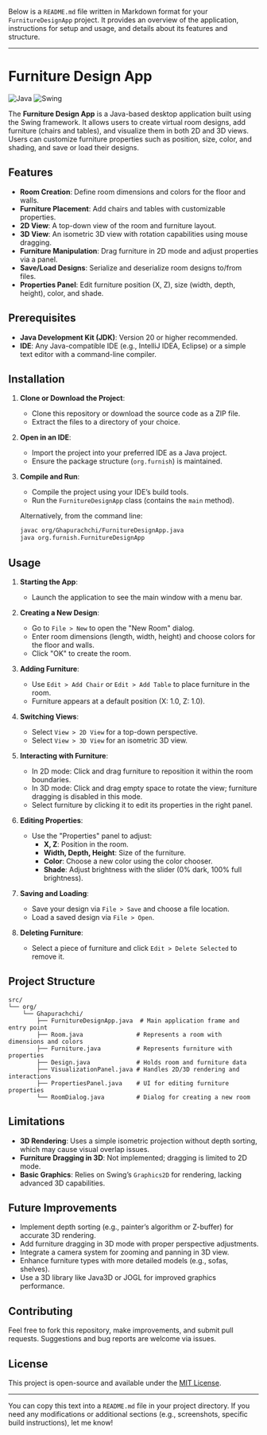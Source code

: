 Below is a `README.md` file written in Markdown format for your `FurnitureDesignApp` project. It provides an overview of the application, instructions for setup and usage, and details about its features and structure.

---

# Furniture Design App
![Java](https://img.shields.io/badge/Java-22-orange)
![Swing](https://img.shields.io/badge/UI-Swing-blue)

The **Furniture Design App** is a Java-based desktop application built using the Swing framework. It allows users to create virtual room designs, add furniture (chairs and tables), and visualize them in both 2D and 3D views. Users can customize furniture properties such as position, size, color, and shading, and save or load their designs.

## Features

- **Room Creation**: Define room dimensions and colors for the floor and walls.
- **Furniture Placement**: Add chairs and tables with customizable properties.
- **2D View**: A top-down view of the room and furniture layout.
- **3D View**: An isometric 3D view with rotation capabilities using mouse dragging.
- **Furniture Manipulation**: Drag furniture in 2D mode and adjust properties via a panel.
- **Save/Load Designs**: Serialize and deserialize room designs to/from files.
- **Properties Panel**: Edit furniture position (X, Z), size (width, depth, height), color, and shade.

## Prerequisites

- **Java Development Kit (JDK)**: Version 20 or higher recommended.
- **IDE**: Any Java-compatible IDE (e.g., IntelliJ IDEA, Eclipse) or a simple text editor with a command-line compiler.

## Installation

1. **Clone or Download the Project**:
   - Clone this repository or download the source code as a ZIP file.
   - Extract the files to a directory of your choice.

2. **Open in an IDE**:
   - Import the project into your preferred IDE as a Java project.
   - Ensure the package structure (`org.furnish`) is maintained.

3. **Compile and Run**:
   - Compile the project using your IDE’s build tools.
   - Run the `FurnitureDesignApp` class (contains the `main` method).

   Alternatively, from the command line:
   ```bash
   javac org/Ghapurachchi/FurnitureDesignApp.java
   java org.furnish.FurnitureDesignApp
   ```

## Usage

1. **Starting the App**:
   - Launch the application to see the main window with a menu bar.

2. **Creating a New Design**:
   - Go to `File > New` to open the "New Room" dialog.
   - Enter room dimensions (length, width, height) and choose colors for the floor and walls.
   - Click "OK" to create the room.

3. **Adding Furniture**:
   - Use `Edit > Add Chair` or `Edit > Add Table` to place furniture in the room.
   - Furniture appears at a default position (X: 1.0, Z: 1.0).

4. **Switching Views**:
   - Select `View > 2D View` for a top-down perspective.
   - Select `View > 3D View` for an isometric 3D view.

5. **Interacting with Furniture**:
   - In 2D mode: Click and drag furniture to reposition it within the room boundaries.
   - In 3D mode: Click and drag empty space to rotate the view; furniture dragging is disabled in this mode.
   - Select furniture by clicking it to edit its properties in the right panel.

6. **Editing Properties**:
   - Use the "Properties" panel to adjust:
     - **X, Z**: Position in the room.
     - **Width, Depth, Height**: Size of the furniture.
     - **Color**: Choose a new color using the color chooser.
     - **Shade**: Adjust brightness with the slider (0% dark, 100% full brightness).

7. **Saving and Loading**:
   - Save your design via `File > Save` and choose a file location.
   - Load a saved design via `File > Open`.

8. **Deleting Furniture**:
   - Select a piece of furniture and click `Edit > Delete Selected` to remove it.

## Project Structure

```
src/
└── org/
    └── Ghapurachchi/
        ├── FurnitureDesignApp.java  # Main application frame and entry point
        ├── Room.java               # Represents a room with dimensions and colors
        ├── Furniture.java          # Represents furniture with properties
        ├── Design.java             # Holds room and furniture data
        ├── VisualizationPanel.java # Handles 2D/3D rendering and interactions
        ├── PropertiesPanel.java    # UI for editing furniture properties
        └── RoomDialog.java         # Dialog for creating a new room
```

## Limitations

- **3D Rendering**: Uses a simple isometric projection without depth sorting, which may cause visual overlap issues.
- **Furniture Dragging in 3D**: Not implemented; dragging is limited to 2D mode.
- **Basic Graphics**: Relies on Swing’s `Graphics2D` for rendering, lacking advanced 3D capabilities.

## Future Improvements

- Implement depth sorting (e.g., painter’s algorithm or Z-buffer) for accurate 3D rendering.
- Add furniture dragging in 3D mode with proper perspective adjustments.
- Integrate a camera system for zooming and panning in 3D view.
- Enhance furniture types with more detailed models (e.g., sofas, shelves).
- Use a 3D library like Java3D or JOGL for improved graphics performance.

## Contributing

Feel free to fork this repository, make improvements, and submit pull requests. Suggestions and bug reports are welcome via issues.

## License

This project is open-source and available under the [MIT License](LICENSE).

---

You can copy this text into a `README.md` file in your project directory. If you need any modifications or additional sections (e.g., screenshots, specific build instructions), let me know!
